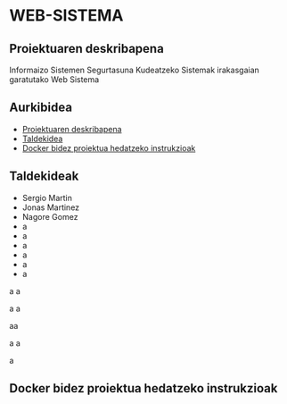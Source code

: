 # WEB-SISTEMA

## Proiektuaren deskribapena
Informaizo Sistemen Segurtasuna Kudeatzeko Sistemak irakasgaian garatutako Web Sistema


## Aurkibidea
* [Proiektuaren deskribapena](#Proiektuen-deskribapena)
* [Taldekidea](#Taldekideak)
* [Docker bidez proiektua hedatzeko instrukzioak](#Docker-bidez-proiektua-hedatzeko-instrukzioak)

## Taldekideak
* Sergio Martin
* Jonas Martinez
* Nagore Gomez
* a
* a
* a
* a
* a
* a

a
a

a
a

aa

a
a

a


## Docker bidez proiektua hedatzeko instrukzioak

